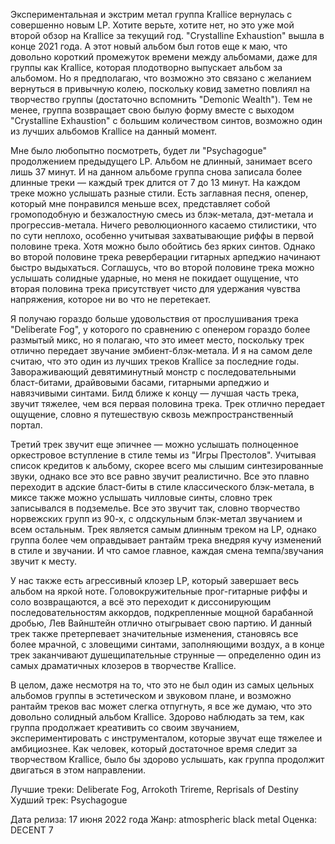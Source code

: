Экспериментальная и экстрим метал группа Krallice вернулась с совершенно новым LP. Хотите верьте, хотите нет, но это уже мой второй обзор на Krallice за текущий год. "Crystalline Exhaustion" вышла в конце 2021 года. А этот новый альбом был готов еще к маю, что довольно короткий промежуток времени между альбомами, даже для группы как Krallice, которая плодотворно выпускает альбом за альбомом. Но я предполагаю, что возможно это связано с желанием вернуться в привычную колею, поскольку ковид заметно повлиял на творчество группы (достаточно вспомнить "Demonic Wealth"). Тем не менее, группа возвращает свою былую форму вместе с выходом "Crystalline Exhaustion" с большим количеством синтов, возможно один из лучших альбомов Krallice на данный момент.

Мне было любопытно посмотреть, будет ли "Psychagogue" продолжением предыдущего LP. Альбом не длинный, занимает всего лишь 37 минут. И на данном альбоме группа снова записала более длинные треки — каждый трек длится от 7 до 13 минут. На каждом треке можно услышать разные стили. Есть заглавная песня, опенер, который мне понравился меньше всех, представляет собой громоподобную и безжалостную смесь из блэк-метала, дэт-метала и прогрессив-метала. Ничего революционного касаемо стилистики, что по сути неплохо, особенно учитывая захватывающие риффы в первой половине трека. Хотя можно было обойтись без ярких синтов. Однако во второй половине трека реверберации гитарных арпеджио начинают быстро выдыхаться. Соглашусь, что во второй половине трека можно услышать солидные ударные, но меня не покидает ощущение, что вторая половина трека присутствует чисто для удержания чувства напряжения, которое ни во что не перетекает.

Я получаю гораздо больше удовольствия от прослушивания трека "Deliberate Fog", у которого по сравнению с опенером гораздо более размытый микс, но я полагаю, что это имеет место, поскольку трек отлично передает звучание эмбиент-блэк-метала. И я на самом деле считаю, что это один из лучших треков Krallice за последние годы. Завораживающий девятиминутный монстр с последовательными бласт-битами, драйвовыми басами, гитарными арпеджио и навязчивыми синтами. Билд ближе к концу — лучшая часть трека, звучит тяжелее, чем вся первая половина трека. Трек отлично передает ощущение, словно я путешествую сквозь межпространственный портал.

Третий трек звучит еще эпичнее — можно услышать полноценное оркестровое вступление в стиле темы из "Игры Престолов". Учитывая список кредитов к альбому, скорее всего мы слышим синтезированные звуки, однако все это все равно звучит реалистично. Все это плавно переходит в адские бласт-биты в стиле классического блэк-метала, в миксе также можно услышать чилловые синты, словно трек записывался в подземелье. Все это звучит так, словно творчество норвежских групп из 90-х, с олдскульным блэк-метал звучанием и всем остальным. Трек является самым длинным треком на LP, однако группа более чем оправдывает рантайм трека внедряя кучу изменений в стиле и звучании. И что самое главное, каждая смена темпа/звучания звучит к месту.

У нас также есть агрессивный клозер LP, который завершает весь альбом на яркой ноте. Головокружительные прог-гитарные риффы и соло возвращаются, а всё это переходит к диссонирующим последовательностям аккордов, подкрепленные мощной барабанной дробью, Лев Вайнштейн отлично отыгрывает свою партию. И данный трек также претерпевает значительные изменения, становясь все более мрачной, с зловещими синтами, заполняющими воздух, а в конце трек заканчивают душещипательные струнные — определенно один из самых драматичных клозеров в творчестве Krallice.

В целом, даже несмотря на то, что это не был один из самых цельных альбомов группы в эстетическом и звуковом плане, и возможно рантайм треков вас может слегка отпугнуть, я все же думаю, что это довольно солидный альбом Krallice. Здорово наблюдать за тем, как группа продолжает креативить со своим звучанием, экспериментировать с инструменталом, которые звучат еще тяжелее и амбициознее. Как человек, который достаточное время следит за творчеством Krallice, было бы здорово услышать, как группа продолжит двигаться в этом направлении.

Лучшие треки: Deliberate Fog, Arrokoth Trireme, Reprisals of Destiny
Худший трек: Psychagogue

Дата релиза: 17 июня 2022 года
Жанр: atmospheric black metal
Оценка: DECENT 7

